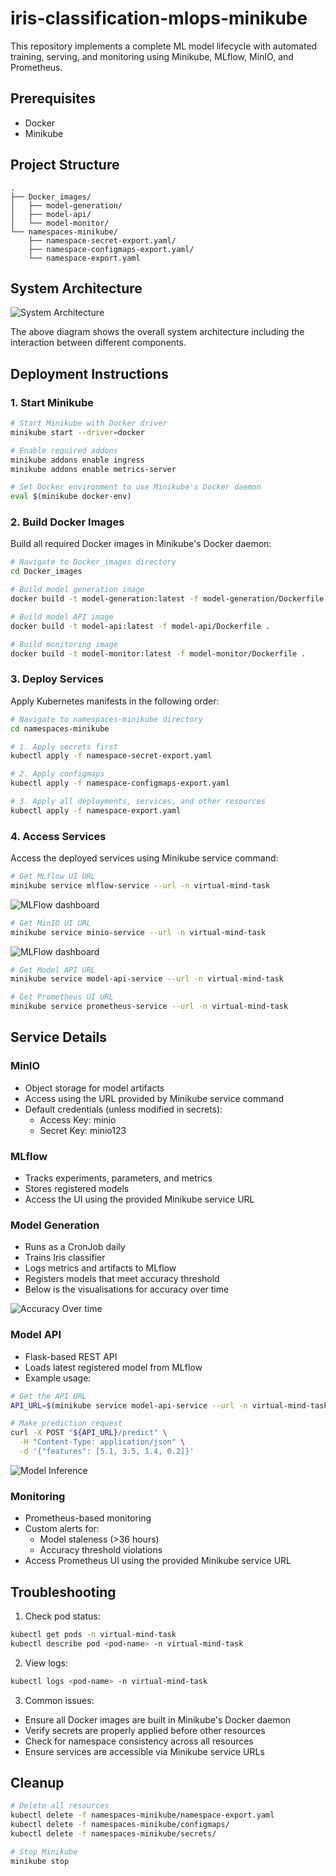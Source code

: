 # iris-classification-mlops-minikube

This repository implements a complete ML model lifecycle with automated training, serving, and monitoring using Minikube, MLflow, MinIO, and Prometheus.

## Prerequisites

- Docker
- Minikube

## Project Structure

```
.
├── Docker_images/
│   ├── model-generation/
│   ├── model-api/
│   └── model-monitor/
└── namespaces-minikube/
    ├── namespace-secret-export.yaml/
    ├── namespace-configmaps-export.yaml/
    └── namespace-export.yaml
```

## System Architecture

![System Architecture](images/Components_Diagram.PNG)

The above diagram shows the overall system architecture including the interaction between different components.
## Deployment Instructions

### 1. Start Minikube

```bash
# Start Minikube with Docker driver
minikube start --driver=docker

# Enable required addons
minikube addons enable ingress
minikube addons enable metrics-server

# Set Docker environment to use Minikube's Docker daemon
eval $(minikube docker-env)
```

### 2. Build Docker Images

Build all required Docker images in Minikube's Docker daemon:

```bash
# Navigate to Docker_images directory
cd Docker_images

# Build model generation image
docker build -t model-generation:latest -f model-generation/Dockerfile .

# Build model API image
docker build -t model-api:latest -f model-api/Dockerfile .

# Build monitoring image
docker build -t model-monitor:latest -f model-monitor/Dockerfile .
```

### 3. Deploy Services

Apply Kubernetes manifests in the following order:

```bash
# Navigate to namespaces-minikube directory
cd namespaces-minikube

# 1. Apply secrets first
kubectl apply -f namespace-secret-export.yaml

# 2. Apply configmaps
kubectl apply -f namespace-configmaps-export.yaml

# 3. Apply all deployments, services, and other resources
kubectl apply -f namespace-export.yaml
```

### 4. Access Services

Access the deployed services using Minikube service command:

```bash
# Get MLflow UI URL
minikube service mlflow-service --url -n virtual-mind-task
```
![MLFlow dashboard](images/mlflow_model_versions.PNG)

```bash
# Get MinIO UI URL
minikube service minio-service --url -n virtual-mind-task
```
![MLFlow dashboard](images/minio.PNG)

```bash
# Get Model API URL
minikube service model-api-service --url -n virtual-mind-task
```

```bash
# Get Prometheus UI URL
minikube service prometheus-service --url -n virtual-mind-task
```

## Service Details

### MinIO
- Object storage for model artifacts
- Access using the URL provided by Minikube service command
- Default credentials (unless modified in secrets):
  - Access Key: minio
  - Secret Key: minio123

### MLflow
- Tracks experiments, parameters, and metrics
- Stores registered models
- Access the UI using the provided Minikube service URL



### Model Generation
- Runs as a CronJob daily
- Trains Iris classifier
- Logs metrics and artifacts to MLflow
- Registers models that meet accuracy threshold
- Below is the visualisations for accuracy over time



![Accuracy Over time](images/accuracy_over_time.PNG)
### Model API
- Flask-based REST API
- Loads latest registered model from MLflow
- Example usage:
```bash
# Get the API URL
API_URL=$(minikube service model-api-service --url -n virtual-mind-task)

# Make prediction request
curl -X POST "${API_URL}/predict" \
  -H "Content-Type: application/json" \
  -d '{"features": [5.1, 3.5, 1.4, 0.2]}'
```
![Model Inference](images/model_API_inference.PNG)

### Monitoring
- Prometheus-based monitoring
- Custom alerts for:
  - Model staleness (>36 hours)
  - Accuracy threshold violations
- Access Prometheus UI using the provided Minikube service URL

## Troubleshooting

1. Check pod status:
```bash
kubectl get pods -n virtual-mind-task
kubectl describe pod <pod-name> -n virtual-mind-task
```

2. View logs:
```bash
kubectl logs <pod-name> -n virtual-mind-task
```

3. Common issues:
- Ensure all Docker images are built in Minikube's Docker daemon
- Verify secrets are properly applied before other resources
- Check for namespace consistency across all resources
- Ensure services are accessible via Minikube service URLs

## Cleanup

```bash
# Delete all resources
kubectl delete -f namespaces-minikube/namespace-export.yaml
kubectl delete -f namespaces-minikube/configmaps/
kubectl delete -f namespaces-minikube/secrets/

# Stop Minikube
minikube stop
```

